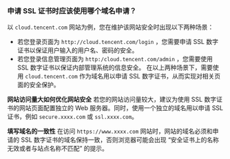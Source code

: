 ### 申请 SSL 证书时应该使用哪个域名申请？

以 `cloud.tencent.com` 网站为例，您在维护该网站安全时出现以下两种场景：

- 若您登录页面为 `http://cloud.tencent.com/login` ，您需要申请 SSL 数字证书以保证用户输入的用户名、密码的安全。
- 若您登录信息管理页面为 `http:/cloud.tencent.com/admin` ，您需要使用 SSL 数字证书以保证内部管理系统的信息安全。
在以上两种场景下，需要使用 `cloud.tencent.com` 作为域名用以申请 SSL 数字证书，从而实现对相关页面的安全保护。

**网站访问量大如何优化网站安全**
若您的网站访问量较大，建议为使用 SSL 数字证书的网站页面配置独立的 Web 服务器。同时，使用一个独立的域名用以申请 SSL 证书，例如 `secure.xxxx.com` 或 `ssl.xxxx.com`。

**填写域名的一致性**
在访问 `https://www.xxxx.com` 网站时，网站的域名必须和申请的 SSL 数字证书的域名保持一致，否则浏览器可能会出现 “安全证书上的名称无效或者与站点名称不匹配” 的提示。
